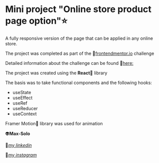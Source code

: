 # Mini project "Online store product page option":star:

A fully responsive version of the page that can be applied in any online store.

The project was completed as part of the :link:[frontendmentor.io](https://www.frontendmentor.io/home) challenge

Detailed information about the challenge can be found :link:[here:](https://www.frontendmentor.io/challenges/ecommerce-product-page-UPsZ9MJp6)

The project was created using the **React**:rocket: library

The basis was to take functional components and the following hooks:
* useState
* useEffect
* useRef
* useReducer
* useContext

Framer Motion💫 library was used for animation

:alien:**Max-Solo**

:link:[*my linkedin*](www.linkedin.com/in/maxim-solovev)

:link:[*my instagram*](https://www.instagram.com/max_solo_dev/)
